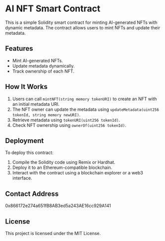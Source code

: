 # AI NFT Smart Contract

This is a simple Solidity smart contract for minting AI-generated NFTs with dynamic metadata. The contract allows users to mint NFTs and update their metadata.

## Features
- Mint AI-generated NFTs.
- Update metadata dynamically.
- Track ownership of each NFT.

## How It Works
1. Users can call `mintNFT(string memory tokenURI)` to create an NFT with an initial metadata URI.
2. The NFT owner can update the metadata using `updateMetadata(uint256 tokenId, string memory newURI)`.
3. Retrieve metadata using `tokenURI(uint256 tokenId)`.
4. Check NFT ownership using `ownerOf(uint256 tokenId)`.

## Deployment
To deploy this contract:
1. Compile the Solidity code using Remix or Hardhat.
2. Deploy it to an Ethereum-compatible blockchain.
3. Interact with the contract using a blockchain explorer or a web3 interface.

## Contact Address
0x866172e274a651fB8AB3ed5a243AE16cc929A141

## License
This project is licensed under the MIT License.

